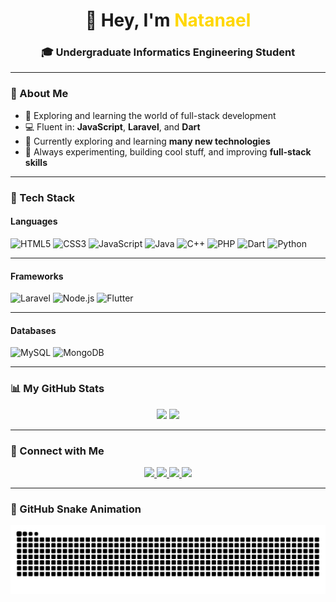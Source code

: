 <h1 align="center">👋 Hey, I'm <span style="color:#FFD700;">Natanael</span></h1>
<h3 align="center">🎓 Undergraduate Informatics Engineering Student</h3>

---

### 🧩 About Me
- 🚀 Exploring and learning the world of full-stack development  
- 💻 Fluent in: **JavaScript**, **Laravel**, and **Dart**  
- 🧠 Currently exploring and learning **many new technologies**  
- 🎯 Always experimenting, building cool stuff, and improving **full-stack skills**
  
---

### 🎨 Tech Stack

#### Languages
<div>

![HTML5](https://img.shields.io/badge/HTML5-E34F26?style=for-the-badge&logo=html5&logoColor=white)
![CSS3](https://img.shields.io/badge/CSS3-1572B6?style=for-the-badge&logo=css3&logoColor=white)
![JavaScript](https://img.shields.io/badge/JavaScript-F7DF1E?style=for-the-badge&logo=javascript&logoColor=000)
![Java](https://img.shields.io/badge/Java-007396?style=for-the-badge&logo=openjdk&logoColor=white)
![C++](https://img.shields.io/badge/C++-00599C?style=for-the-badge&logo=cplusplus&logoColor=white)
![PHP](https://img.shields.io/badge/PHP-777BB4?style=for-the-badge&logo=php&logoColor=white)
![Dart](https://img.shields.io/badge/Dart-0175C2?style=for-the-badge&logo=dart&logoColor=white)
![Python](https://img.shields.io/badge/Python-3776AB?style=for-the-badge&logo=python&logoColor=white)

</div>

---

#### Frameworks 
<div>

![Laravel](https://img.shields.io/badge/Laravel-FF2D20?style=for-the-badge&logo=laravel&logoColor=white)
![Node.js](https://img.shields.io/badge/Node.js-339933?style=for-the-badge&logo=node.js&logoColor=white)
![Flutter](https://img.shields.io/badge/Flutter-02569B?style=for-the-badge&logo=flutter&logoColor=white)

</div>

---

#### Databases 
<div>

![MySQL](https://img.shields.io/badge/MySQL-4479A1?style=for-the-badge&logo=mysql&logoColor=white)
![MongoDB](https://img.shields.io/badge/MongoDB-4EA94B?style=for-the-badge&logo=mongodb&logoColor=white)

</div>

---

### 📊 My GitHub Stats
<div align="center">

<img src="https://github-readme-stats.vercel.app/api?username=natanaelvinedjapri&show_icons=true&theme=tokyonight&hide_border=false&bg_color=000000&title_color=FFD700&icon_color=FFD700&text_color=FFD700" height="165" />
<img src="https://github-readme-stats.vercel.app/api/top-langs/?username=natanaelvinedjapri&layout=compact&theme=tokyonight&bg_color=000000&title_color=FFD700&text_color=FFD700" height="165" />

</div>

---

### 🔗 Connect with Me
<p align="center">
  <a href="mailto:natanaelvinedj@gmail.com" target="_blank">
    <img src="https://img.shields.io/badge/Gmail-D14836?style=for-the-badge&logo=gmail&logoColor=white" />
  </a>
  <a href="https://www.instagram.com/natanaellvd/" target="_blank">
    <img src="https://img.shields.io/badge/Instagram-E4405F?style=for-the-badge&logo=instagram&logoColor=white" />
  </a>
  <a href="https://discord.gg/juC55XMcbe" target="_blank">
    <img src="https://img.shields.io/badge/Discord-5865F2?style=for-the-badge&logo=discord&logoColor=white" />
  </a>
  <a href="#" target="_blank">
    <img src="https://img.shields.io/badge/LinkedIn-0A66C2?style=for-the-badge&logo=linkedin&logoColor=white" />
  </a>
</p>

---

### 🐍 GitHub Snake Animation
<div align="center">
  <img src="https://raw.githubusercontent.com/natanaelvinedjapri/natanaelvinedjapri/output/snake.svg" alt="Snake animation" />
</div>
